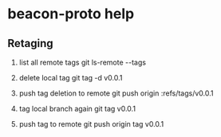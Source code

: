 # beacon-proto help

## Retaging
1. list all remote tags
git ls-remote --tags

2. delete local tag
git tag -d v0.0.1

3. push tag deletion to remote
git push origin :refs/tags/v0.0.1

4. tag local branch again
git tag v0.0.1

5. push tag to remote
git push origin tag v0.0.1
